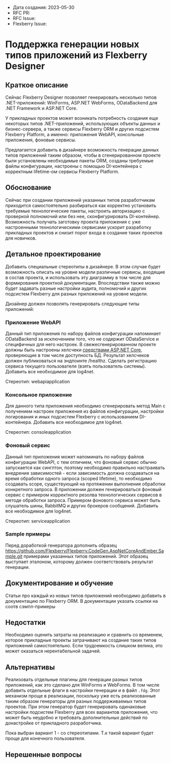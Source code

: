 - Дата создания: 2023-05-30
- RFC PR: 
- RFC Issue: 
- Flexberry Issue:

# Поддержка генерации новых типов приложений из Flexberry Designer

## Краткое описание

Сейчас Flexberry Designer позволяет генерировать несколько типов .NET-приложений: 
WinForms, ASP.NET WebForms, ODataBackend для .NET Framework и ASP.NET Core. 

У прикладных проектов может возникать потребность создания еще некоторых типов .NET-приложений,
использующих объекты данных и бизнес-сервера, а также сервисы Flexberry ORM и других подсистем
Flexberry Platform, а именно: приложения WebAPI, консольные приложения, фоновые сервисы.

Предлагается добавить в дизайнере возможность генерации данных типов приложений таким образом,
чтобы в сгенерированном проекте были установлены необходимые пакеты ORM, созданы требуемые
файлы конфигурации, настроены с помощью DI-контейнера с корректным lifetime-ом сервисы Flexberry Platform.

## Обоснование

Сейчас при создании приложений указанных типов разработчикам приходится самостоятельно разбираться 
как корректно установить требуемые технологические пакеты, настроить авторизацию с проверкой полномочий
или без нее, сконфигурировать DI-контейнер. Возможность получать заготовку проекта приложения
с уже настроенными технологическими сервисами ускорит разработку прикладных проектов и снизит
порог входа в создание таких проектов для новичков.

## Детальное проектирование

Добавить специальные стереотипы в 
дизайнере. В этом случае будет возможность описать на уровне модели различные сервисы, входящие в состав
проекта, и использовать эту диаграмму в том числе для формирования проектной документации. Впоследствии 
также можно будет задавать разные настройки аудита, полномочий и других подсистем Flexberry для разных
приложений на уровне модели. 

Дизайнер должен позволять генерировать следующие
типы приложений:

### Приложение WebAPI
Данный тип приложения по набору файлов конфигурации напоминает ODataBackend за исключением того, что
не содержит ODataService и специфичных для него настроек. В свежесгенерированном проекте должны быть 
настроены хелсчеки [средствами ASP.NET Core](https://learn.microsoft.com/en-us/aspnet/core/host-and-deploy/health-checks?view=aspnetcore-7.0), 
проверяющие в том числе доступность БД. Результат хелсчеков должен публиковаться на эндпоинте /healthz.
Сделать регистрацию сервиса текущего пользователя (взять пользователь системы). Добавить все необходимое для log4net.

Стереотип: webapiapplication

### Консольное приложение
Для данного типа приложения необходимо сгенерировать метод Main с получением настроек приложения из файлов 
конфигурации, настройки логирования и иных подсистем Flexberry с использованием DI-контейнера. Добавить все необходимое для log4net.

Стереотип: consoleapplication

### Фоновый сервис
Данный тип приложения может напоминать по набору файлов конфигурации WebAPI, с тем отличием, что
фоновый сервис обычно запускается как синглтон, поэтому необходимо правильно настраивать внедрение 
зависимостей - если зависимость должна создаваться на время обработки одного запроса (scoped lifetime),
то необходимо создавать scope, существующий на протяжении выполнения обработки конкретного запроса.
В приложении должен генерироваться фоновый сервис с примером корректного резолва технологических
сервисов в методе обработки запроса.
Примером фонового сервиса может быть слушатель шины, RabbitMQ и других брокеров сообщений. Добавить все необходимое для log4net.

Стереотип: serviceapplication

### Sample примеры

Перед доработкой генератора дополнить образец https://github.com/Flexberry/Flexberry.CodeGen.AspNetCoreAndEmber.Sample.git примерами указанных типов приложений. Этот образец выступает эталоном, которому должен соответствовать результат генерации.

## Документирование и обучение

Статьи про каждый из новых типов приложений необходимо добавить в документацию по Flexberry ORM. В документации указать ссылки на соотв сэмпл-примеры

## Недостатки

Необходимо оценить затраты на реализацию и сравнить со временем, которое прикладные проекты затрачивают
на создание таких типов приложений самостоятельно. Если трудоемкость слишком велика, это может
оказаться нерентабельной задачей.

## Альтернативы

Реализовать отдельные плагины для генерации разных типов приложений, как это сделано для 
WinForms и WebForms. В том числе добавить отдельные флаги в настройки генерации и в файл `.fdg`.
Этот механизм проще в реализации, поскольку уже есть реализованные таким образом генераторы для разных
поддерживаемых типов проектов. При этом генератор будет генерировать одинаковые настройки подсистем
Flexberry для всех вариантов приложения, что может быть неудобно и требовать дополнительных действий
по донастройке от прикладного разработчика.

Пока выбран вариант 1 - со стереотипами. Т.к такой вариант будет проще для конечного пользователя.
## Нерешенные вопросы
